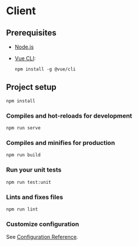 # Client

## Prerequisites

- [Node.js](https://nodejs.org/en/)
- [Vue CLI](https://cli.vuejs.org/):

    ```
    npm install -g @vue/cli
    ```

## Project setup
```
npm install
```

### Compiles and hot-reloads for development
```
npm run serve
```

### Compiles and minifies for production
```
npm run build
```

### Run your unit tests
```
npm run test:unit
```

### Lints and fixes files
```
npm run lint
```

### Customize configuration
See [Configuration Reference](https://cli.vuejs.org/config/).
